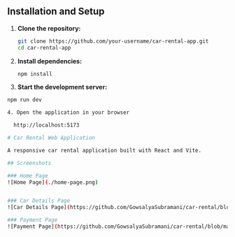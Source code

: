 
## Installation and Setup

1. **Clone the repository:**
   ```bash
   git clone https://github.com/your-username/car-rental-app.git
   cd car-rental-app
2. **Install dependencies:**
   ```bash
   npm install
3. **Start the development server:**
  ```bash
  npm run dev

4. Open the application in your browser
  
    http://localhost:5173

# Car Rental Web Application

A responsive car rental application built with React and Vite.

## Screenshots

### Home Page
![Home Page](./home-page.png)


### Car Details Page
![Car Details Page](https://github.com/GowsalyaSubramani/car-rental/blob/main/car-details.png)

### Payment Page
![Payment Page](https://github.com/GowsalyaSubramani/car-rental/blob/main/payment.png?raw=true)

